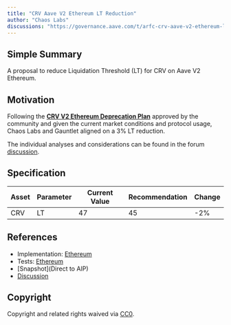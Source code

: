 ```yaml
---
title: "CRV Aave V2 Ethereum LT Reduction"
author: "Chaos Labs"
discussions: "https://governance.aave.com/t/arfc-crv-aave-v2-ethereum-lt-reduction-08-21-2023/14589"
---
```


## Simple Summary

A proposal to reduce Liquidation Threshold (LT) for CRV on Aave V2 Ethereum.

## Motivation

Following the **[CRV V2 Ethereum Deprecation Plan](https://governance.aave.com/t/arfc-chaos-labs-crv-v2-ethereum-deprecation-plan/14364)** approved by the community and given the current market conditions and protocol usage, Chaos Labs and Gauntlet aligned on a 3% LT reduction.

The individual analyses and considerations can be found in the forum [discussion](https://governance.aave.com/t/arfc-crv-aave-v2-ethereum-lt-reduction-08-21-2023/14589).

## Specification

| Asset | Parameter | Current Value | Recommendation | Change |
| ----- | --------- | ------------- | -------------- | ------ |
| CRV   | LT        | 47            | 45             | -2%    |

## References

- Implementation: [Ethereum](https://github.com/bgd-labs/aave-proposals/blob/main/src/20230919_AaveV2_Eth_CRVAaveV2EthereumLTReduction/AaveV2_Ethereum_CRVAaveV2EthereumLTReduction_20230919.sol)
- Tests: [Ethereum](https://github.com/bgd-labs/aave-proposals/blob/main/src/20230919_AaveV2_Eth_CRVAaveV2EthereumLTReduction/AaveV2_Ethereum_CRVAaveV2EthereumLTReduction_20230919.t.sol)
- [Snapshot](Direct to AIP)
- [Discussion](https://governance.aave.com/t/arfc-crv-aave-v2-ethereum-lt-reduction-08-21-2023/14589)

## Copyright

Copyright and related rights waived via [CC0](https://creativecommons.org/publicdomain/zero/1.0/).
